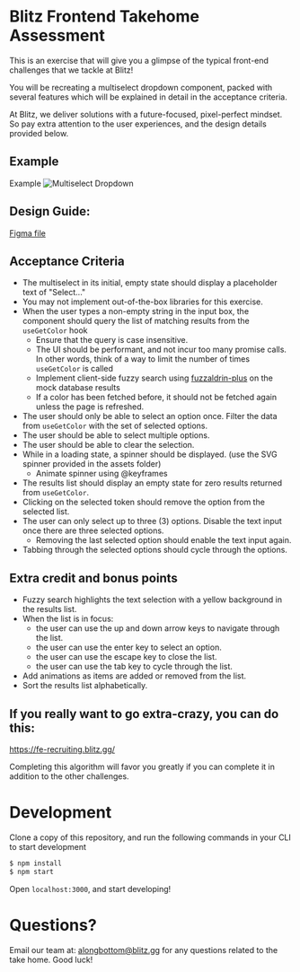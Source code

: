 # Blitz Frontend Takehome Assessment

This is an exercise that will give you a glimpse of the typical front-end challenges that we tackle at Blitz!

You will be recreating a multiselect dropdown component, packed with several features which will be explained in detail in the acceptance criteria.

At Blitz, we deliver solutions with a future-focused, pixel-perfect mindset. So pay extra attention to the user experiences, and the design details provided below.

## Example
Example ![Multiselect Dropdown](https://photos.google.com/u/1/photo/AF1QipMWhag5XuQoEBJDwBgWNFsRodg6riau4zZckQ7E)

## Design Guide:

[Figma file](https://www.figma.com/file/07fRGQwCkh62Vy4HaUbmjd/Take-Home-Test?node-id=1%3A113)

## Acceptance Criteria

- The multiselect in its initial, empty state should display a placeholder text of "Select..."
- You may not implement out-of-the-box libraries for this exercise.
- When the user types a non-empty string in the input box, the component should query the list of matching results from the `useGetColor` hook
  - Ensure that the query is case insensitive.
  - The UI should be performant, and not incur too many promise calls. In other words, think of a way to limit the number of times `useGetColor` is called
  - Implement client-side fuzzy search using [fuzzaldrin-plus](https://github.com/jeancroy/fuzz-aldrin-plus) on the mock database results
  - If a color has been fetched before, it should not be fetched again unless the page is refreshed.
- The user should only be able to select an option once. Filter the data from `useGetColor` with the set of selected options.
- The user should be able to select multiple options.
- The user should be able to clear the selection.
- While in a loading state, a spinner should be displayed. (use the SVG spinner provided in the assets folder)
  - Animate spinner using @keyframes
- The results list should display an empty state for zero results returned from `useGetColor`.
- Clicking on the selected token should remove the option from the selected list.
- The user can only select up to three (3) options. Disable the text input once there are three selected options.
  - Removing the last selected option should enable the text input again.
- Tabbing through the selected options should cycle through the options.

## Extra credit and bonus points

- Fuzzy search highlights the text selection with a yellow background in the results list.
- When the list is in focus:
  - the user can use the up and down arrow keys to navigate through the list.
  - the user can use the enter key to select an option.
  - the user can use the escape key to close the list.
  - the user can use the tab key to cycle through the list.
- Add animations as items are added or removed from the list.
- Sort the results list alphabetically.

## If you really want to go extra-crazy, you can do this:

https://fe-recruiting.blitz.gg/

Completing this algorithm will favor you greatly if you can complete it in addition to the other challenges.

# Development

Clone a copy of this repository, and run the following commands in your CLI to start development

```zsh
$ npm install
$ npm start
```

Open `localhost:3000`, and start developing!

# Questions?

Email our team at: alongbottom@blitz.gg for any questions related to the take home. Good luck!
